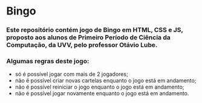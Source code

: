 # Bingo
### Este repositório contém jogo de Bingo em HTML, CSS e JS, proposto aos alunos de Primeiro Período de Ciência da Computação, da UVV, pelo professor Otávio Lube.
### Algumas regras deste jogo:
* só é possível jogar com mais de 2 jogadores;
* não é possível criar novas cartelas enquanto o jogo está em andamento;
* não é possível reiniciar o jogo enquanto o jogo está em andamento;
* não é possível jogar novamente enquanto o jogo está em andamento.
